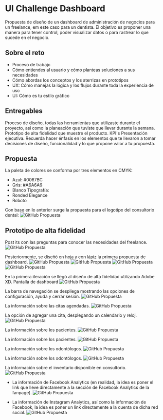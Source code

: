 # UI Challenge Dashboard
Propuesta de diseño de un dashboard de administración de negocios para un freelance, em este caso para un dentista. El objetivo es proponer una manera para tener control, poder visualizar datos o para rastrear lo que sucede en el negocio.

## Sobre el reto
- Proceso de trabajo
- Cómo entiendes al usuario y cómo planteas soluciones a sus necesidades
- Cómo abordas los conceptos y los aterrizas en prototipos
- UX: Cómo manejas la lógica y los flujos durante toda la experiencia de uso
- UI: Cómo es tu estilo gráfico

## Entregables

Proceso de diseño, todas las herramientas que utilizaste durante el proyecto, así como la planeación que tuviste que llevar durante la semana.
Prototipo de alta fidelidad que muestre el producto.
KPI's
Presentación ejecutiva.
Recuerda hacer énfasis en los elementos que te llevaron a tomar decisiones de diseño, funcionalidad y lo que propone valor a tu propuesta.

## Propuesta
La paleta de colores se conforma por tres elementos en CMYK:
* Azul: #0087BC
* Gris: #A6A6A6
* Blanco
Tipografía: 
* Ronded Elegance
* Roboto

Con base en lo anterior surge la propuesta para el logotipo del consultorio dental:
![GitHub Propuesta](Interfaz/logo.jpg)

## Prototipo de alta fidelidad

Post its con las preguntas para conocer las necesidades del freelance.
![GitHub Propuesta](Prototipo/postits.jpg)

Posteriormente, se diseñó en hoja y con lápiz la primera propuesta de dashboard.
![GitHub Propuesta](Prototipo/bajafidelidad2.jpg)
![GitHub Propuesta](Prototipo/bajafidelidad3.jpg)
![GitHub Propuesta](Prototipo/bajafidelidad4.jpg)
![GitHub Propuesta](Prototipo/bajafidelidad5.jpg)

En la primera iteración se llegó al diseño de alta fidelidad utilizando Adobe XD.
Pantalla de dashboard
![GitHub Propuesta](Interfaz/1.png)

La barra de navegación se despliega mostrando las opciones de configuración, ayuda y cerrar sesión.
![GitHub Propuesta](Interfaz/2.png)

La información sobre las citas agendadas.
![GitHub Propuesta](Interfaz/3.1.png)

La opción de agregar una cita, desplegando un calendario y reloj.
![GitHub Propuesta](Interfaz/3.png)

La información sobre los pacientes.
![GitHub Propuesta](Interfaz/5.png)

La información sobre los pacientes.
![GitHub Propuesta](Interfaz/6.png)

La información sobre los odontólogos.
![GitHub Propuesta](Interfaz/7.png)

La información sobre los odontólogos.
![GitHub Propuesta](Interfaz/8.png)

La información sobre el inventario disponible en consultorio.
![GitHub Propuesta](Interfaz/9.png)

* La información de Facebook Analytics (en realidad, la idea es poner el link que lleve directamente a la sección de Facebook Analytics de la fanpage).
![GitHub Propuesta](Interfaz/Prototipo10.png)

* La información de Instagram Analytics, así como la información de Facebook, la idea es poner un link directamente a la cuenta de dicha red social.
![GitHub Propuesta](Interfaz/Prototipo11.png)





